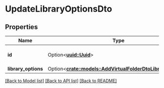 # UpdateLibraryOptionsDto

## Properties

Name | Type | Description | Notes
------------ | ------------- | ------------- | -------------
**id** | Option<[**uuid::Uuid**](uuid::Uuid.md)> | Gets or sets the library item id. | [optional]
**library_options** | Option<[**crate::models::AddVirtualFolderDtoLibraryOptions**](AddVirtualFolderDto_LibraryOptions.md)> |  | [optional]

[[Back to Model list]](../README.md#documentation-for-models) [[Back to API list]](../README.md#documentation-for-api-endpoints) [[Back to README]](../README.md)


